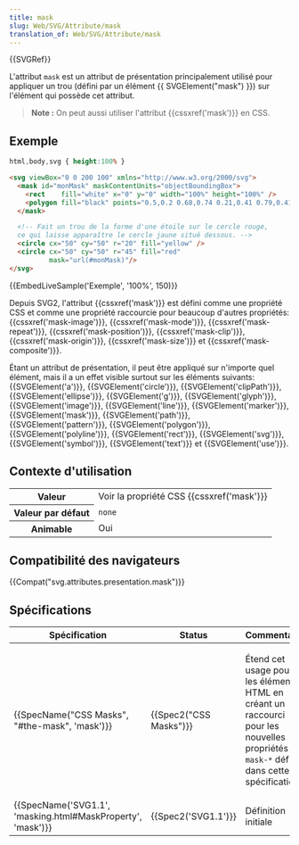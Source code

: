 ```yaml
---
title: mask
slug: Web/SVG/Attribute/mask
translation_of: Web/SVG/Attribute/mask
---
```

{{SVGRef}}

L'attribut `mask` est un attribut de présentation principalement utilisé pour appliquer un trou (défini par un élément {{ SVGElement("mask") }}) sur l'élément qui possède cet attribut.

> **Note :** On peut aussi utiliser l'attribut {{cssxref('mask')}} en CSS.

## Exemple

```css hidden
html,body,svg { height:100% }
```

```html
<svg viewBox="0 0 200 100" xmlns="http://www.w3.org/2000/svg">
  <mask id="monMask" maskContentUnits="objectBoundingBox">
    <rect    fill="white" x="0" y="0" width="100%" height="100%" />
    <polygon fill="black" points="0.5,0.2 0.68,0.74 0.21,0.41 0.79,0.41 0.32,0.74" />
  </mask>

  <!-- Fait un trou de la forme d'une étoile sur le cercle rouge,
  ce qui laisse apparaître le cercle jaune situé dessous. -->
  <circle cx="50" cy="50" r="20" fill="yellow" />
  <circle cx="50" cy="50" r="45" fill="red"
          mask="url(#monMask)"/>
</svg>
```

{{EmbedLiveSample('Exemple', '100%', 150)}}

Depuis SVG2, l'attribut {{cssxref('mask')}} est défini comme une propriété CSS et comme une propriété raccourcie pour beaucoup d'autres propriétés: {{cssxref('mask-image')}}, {{cssxref('mask-mode')}}, {{cssxref('mask-repeat')}}, {{cssxref('mask-position')}}, {{cssxref('mask-clip')}}, {{cssxref('mask-origin')}}, {{cssxref('mask-size')}} et {{cssxref('mask-composite')}}.

Étant un attribut de présentation, il peut être appliqué sur n'importe quel élément, mais il a un effet visible surtout sur les éléments suivants: {{SVGElement('a')}}, {{SVGElement('circle')}}, {{SVGElement('clipPath')}}, {{SVGElement('ellipse')}}, {{SVGElement('g')}}, {{SVGElement('glyph')}}, {{SVGElement('image')}}, {{SVGElement('line')}}, {{SVGElement('marker')}}, {{SVGElement('mask')}}, {{SVGElement('path')}}, {{SVGElement('pattern')}}, {{SVGElement('polygon')}}, {{SVGElement('polyline')}}, {{SVGElement('rect')}}, {{SVGElement('svg')}}, {{SVGElement('symbol')}}, {{SVGElement('text')}} et {{SVGElement('use')}}.

## Contexte d'utilisation

<table class="standard-table">
  <tbody>
    <tr>
      <th scope="row">Valeur</th>
      <td>Voir la propriété CSS {{cssxref('mask')}}</td>
    </tr>
    <tr>
      <th scope="row">Valeur par défaut</th>
      <td><code>none</code></td>
    </tr>
    <tr>
      <th scope="row">Animable</th>
      <td>Oui</td>
    </tr>
  </tbody>
</table>

## Compatibilité des navigateurs

{{Compat("svg.attributes.presentation.mask")}}

## Spécifications

<table class="standard-table">
  <thead>
    <tr>
      <th scope="col">Spécification</th>
      <th scope="col">Status</th>
      <th scope="col">Commentaire</th>
    </tr>
  </thead>
  <tbody>
    <tr>
      <td>{{SpecName("CSS Masks", "#the-mask", 'mask')}}</td>
      <td>{{Spec2("CSS Masks")}}</td>
      <td>
        <p>
          Étend cet usage pour les éléments HTML en créant un raccourci pour les
          nouvelles propriétés <code>mask-*</code> défini dans cette
          spécification.
        </p>
      </td>
    </tr>
    <tr>
      <td>
        {{SpecName('SVG1.1', 'masking.html#MaskProperty', 'mask')}}
      </td>
      <td>{{Spec2('SVG1.1')}}</td>
      <td>Définition initiale</td>
    </tr>
  </tbody>
</table>
